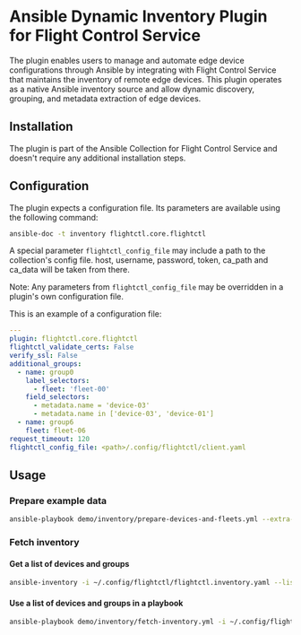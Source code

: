 # Ansible Dynamic Inventory Plugin for Flight Control Service

The plugin enables users to manage and automate edge device configurations through Ansible by integrating with Flight Control Service that maintains the inventory of remote edge devices. This plugin operates as a native Ansible inventory source and allow dynamic discovery, grouping, and metadata extraction of edge devices.

## Installation
The plugin is part of the Ansible Collection for Flight Control Service and doesn't require any additional installation steps.

## Configuration
The plugin expects a configuration file. Its parameters are available using the following command:
```bash
ansible-doc -t inventory flightctl.core.flightctl
```

A special parameter `flightctl_config_file` may include a path to the collection's config file. host, username, password, token, ca_path and ca_data will be taken from there.

Note: Any parameters from `flightctl_config_file` may be overridden in a plugin's own configuration file.

This is an example of a configuration file:
```yaml
---
plugin: flightctl.core.flightctl
flightctl_validate_certs: False
verify_ssl: False
additional_groups:
  - name: group0
    label_selectors:
      - fleet: 'fleet-00'
    field_selectors:
      - metadata.name = 'device-03'
      - metadata.name in ['device-03', 'device-01']
  - name: group6
    fleet: fleet-06
request_timeout: 120
flightctl_config_file: <path>/.config/flightctl/client.yaml
```

## Usage
### Prepare example data
```bash
ansible-playbook demo/inventory/prepare-devices-and-fleets.yml --extra-vars "flightctl_config_file='~/.config/flightctl/client.yaml'"  --extra-vars "flightctl_validate_certs=False"
```

### Fetch inventory
#### Get a list of devices and groups
```bash
ansible-inventory -i ~/.config/flightctl/flightctl.inventory.yaml --list
```
#### Use a list of devices and groups in a playbook
```bash
ansible-playbook demo/inventory/fetch-inventory.yml -i ~/.config/flightctl/flightctl.inventory.yaml
```

